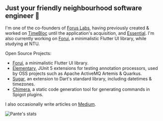 ## Just your friendly neighbourhood software engineer :eyes:

I'm one of the co-founders of [Forus Labs](https://github.com/forus-labs), having previously created & worked on [TimeBloc](https://timebloc.app/) until the application's acquisition, and [Essential](https://essential.app/). I'm also currently working on [Forui](https://github.com/forus-labs/forui), a minimalistic Flutter UI library, while studying at NTU.

Open Source Projects:
* [Forui](https://github.com/forus-labs/forui), a minimalistic Flutter UI library.
* [Elementary](https://github.com/Pante/Elementary), JUnit 5 extensions for testing annotation processors, used by OSS projects such as Apache ActiveMQ Artemis & Quarkus.
* [Sugar](https://github.com/forus-labs/cauldron), an extension to Dart's standard library, including datetimes & timezones.
* [Chimera](https://github.com/Pante/Chimera), a static code generation tool for generating commands in Spigot plugins.

I also occasionally write articles on [Medium](https://matthiasngeo.medium.com).

![Pante's stats](https://github-readme-stats.vercel.app/api?username=pante&show_icons=true&theme=tokyonight)
